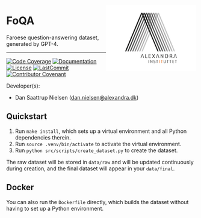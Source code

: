 <a href="https://github.com/alexandrainst/foqa"><img src="https://github.com/alexandrainst/foqa/raw/main/gfx/alexandra_logo.png" width="239" height="175" align="right" /></a>
# FoQA

Faroese question-answering dataset, generated by GPT-4.

______________________________________________________________________
[![Code Coverage](https://img.shields.io/badge/Coverage-100%25-brightgreen.svg)](https://github.com/alexandrainst/foqa/tree/main/tests)
[![Documentation](https://img.shields.io/badge/docs-passing-green)](https://alexandrainst.github.io/foqa/foqa.html)
[![License](https://img.shields.io/github/license/alexandrainst/foqa)](https://github.com/alexandrainst/foqa/blob/main/LICENSE)
[![LastCommit](https://img.shields.io/github/last-commit/alexandrainst/foqa)](https://github.com/alexandrainst/foqa/commits/main)
[![Contributor Covenant](https://img.shields.io/badge/Contributor%20Covenant-2.0-4baaaa.svg)](https://github.com/alexandrainst/foqa/blob/main/CODE_OF_CONDUCT.md)


Developer(s):

- Dan Saattrup Nielsen (dan.nielsen@alexandra.dk)


## Quickstart

1. Run `make install`, which sets up a virtual environment and all Python dependencies
   therein.
2. Run `source .venv/bin/activate` to activate the virtual environment.
3. Run `python src/scripts/create_dataset.py` to create the dataset.

The raw dataset will be stored in `data/raw` and will be updated continuously during
creation, and the final dataset will appear in your `data/final`.


## Docker

You can also run the `Dockerfile` directly, which builds the dataset without having to
set up a Python environment.
